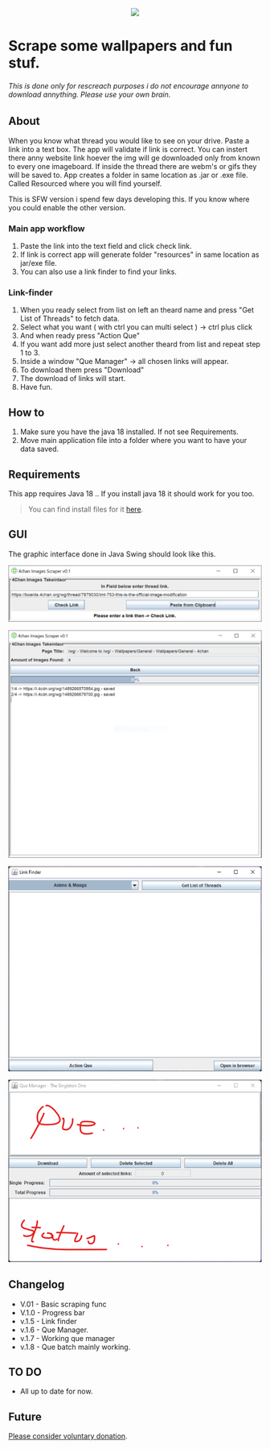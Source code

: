 <p align="center"><img src="http://www.markurion.eu/wp-content/uploads/2017/01/unnamed.gif"></p>

# Scrape some wallpapers and fun stuf.
###### This is done only for rescreach purposes i do not encourage annyone to download annything. Please use your own brain. 

## About
When you know what thread you would like to see on your drive.
Paste a link into a text box. The app will validate if link is correct. 
You can instert there anny website link hoever the img will ge downloaded only from 
known to every one imageboard. If inside the thread there are webm's or gifs they will be saved to.
App creates a folder in same location as .jar or .exe file. Called Resourced where you will find yourself.

This is SFW version i spend few days developing this.
If you know where you could enable the other version.

### Main app workflow
1. Paste the link into the text field and click check link. 
2. If link is correct app will generate folder "resources" in same location as jar/exe file.
3. You can also use a link finder to find your links.

### Link-finder
1. When you ready select from list on left an theard name and press "Get List of Threads" to fetch data.
2. Select what you want ( with ctrl you can multi select ) -> ctrl plus click
3. And when ready press "Action Que" 
4. If you want add more just select another theard from list and repeat step 1 to 3.
5. Inside a window "Que Manager" -> all chosen links will appear.
6. To download them press "Download" 
7. The download of links will start.
8. Have fun. 

## How to
1. Make sure you have the java 18 installed. If not see Requirements.
2. Move main application file into a folder where you want to have your data saved.

## Requirements
This app requires Java 18 .. If you install java 18 it should work for you too. 
> You can find install files for it [here](https://www.oracle.com/java/technologies/downloads/#java18).

## GUI
The graphic interface done in Java Swing should look like this.

![Main menu](/readme/1.PNG)

![After link validation](/readme/2.PNG)

![Link Finder](/readme/3.png)

![Que](/readme/4.png)

## Changelog
* V.01 - Basic scraping func <br>
* V.1.0 - Progress bar <br>
* v.1.5 - Link finder <br>
* v.1.6 - Que Manager. <br>
* v.1.7 - Working que manager <br>
* v.1.8 - Que batch mainly working. <br>

## TO DO
- All up to date for now.

## Future
[Please consider voluntary donation](https://www.paypal.com/donate/?hosted_button_id=3YSHKXRHQWCAJ).





